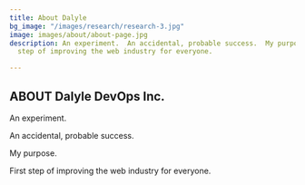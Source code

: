 ```yaml
---
title: About Dalyle
bg_image: "/images/research/research-3.jpg"
image: images/about/about-page.jpg
description: An experiment.  An accidental, probable success.  My purpose.  First
  step of improving the web industry for everyone.

---
```

## ABOUT Dalyle DevOps Inc.

An experiment.

An accidental, probable success.

My purpose.

First step of improving the web industry for everyone.